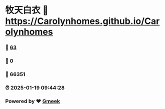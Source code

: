 # 牧天白衣 :link: https://Carolynhomes.github.io/Carolynhomes 
### :page_facing_up: [63](https://Carolynhomes.github.io/Carolynhomes/tag.html) 
### :speech_balloon: 0 
### :hibiscus: 66351 
### :alarm_clock: 2025-01-19 09:44:28 
### Powered by :heart: [Gmeek](https://github.com/Meekdai/Gmeek)

